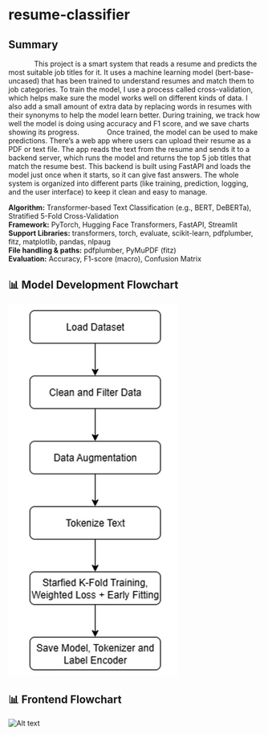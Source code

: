 # resume-classifier

## Summary

&nbsp;&nbsp;&nbsp;&nbsp;&nbsp;&nbsp;&nbsp;&nbsp;&nbsp;&nbsp;&nbsp;&nbsp; This project is a smart system that reads a resume and predicts the most suitable job titles for it. It uses a machine learning model (bert-base-uncased) that has been trained to understand resumes and match them to job categories. To train the model, I use a process called cross-validation, which helps make sure the model works well on different kinds of data. I also add a small amount of extra data by replacing words in resumes with their synonyms to help the model learn better. During training, we track how well the model is doing using accuracy and F1 score, and we save charts showing its progress.
&nbsp;&nbsp;&nbsp;&nbsp;&nbsp;&nbsp;&nbsp;&nbsp;&nbsp;&nbsp;&nbsp;&nbsp; Once trained, the model can be used to make predictions. There’s a web app where users can upload their resume as a PDF or text file. The app reads the text from the resume and sends it to a backend server, which runs the model and returns the top 5 job titles that match the resume best. This backend is built using FastAPI and loads the model just once when it starts, so it can give fast answers. The whole system is organized into different parts (like training, prediction, logging, and the user interface) to keep it clean and easy to manage. 

**Algorithm:** Transformer-based Text Classification (e.g., BERT, DeBERTa), Stratified 5-Fold Cross-Validation   
**Framework:** PyTorch, Hugging Face Transformers, FastAPI, Streamlit   
**Support Libraries:** transformers, torch, evaluate, scikit-learn, pdfplumber, fitz, matplotlib, pandas, nlpaug   
**File handling & paths:** pdfplumber, PyMuPDF (fitz)   
**Evaluation:** Accuracy, F1-score (macro), Confusion Matrix    

## 📊 Model Development Flowchart
![Alt text](model_development.jpg)

## 📊 Frontend Flowchart
![Alt text](forntend.jpg)   
